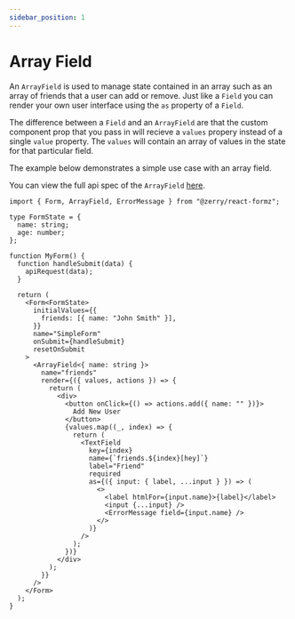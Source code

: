 ```yaml
---
sidebar_position: 1
---
```


# Array Field

An `ArrayField` is used to manage state contained in an array such as an array of friends that a user can add or remove. Just like a `Field` you can render your own user interface using the `as` property of a `Field`.

The difference between a `Field` and an `ArrayField` are that the custom component prop that you pass in will recieve a `values` propery instead of a single `value` property. The `values` will contain an array of values in the state for that particular field.

The example below demonstrates a simple use case with an array field.

You can view the full api spec of the `ArrayField` [here](/docs/api/array-field).

```tsx
import { Form, ArrayField, ErrorMessage } from "@zerry/react-formz";

type FormState = {
  name: string;
  age: number;
};

function MyForm() {
  function handleSubmit(data) {
    apiRequest(data);
  }

  return (
    <Form<FormState>
      initialValues={{
        friends: [{ name: "John Smith" }],
      }}
      name="SimpleForm"
      onSubmit={handleSubmit}
      resetOnSubmit
    >
      <ArrayField<{ name: string }>
        name="friends"
        render={({ values, actions }) => {
          return (
            <div>
              <button onClick={() => actions.add({ name: "" })}>
                Add New User
              </button>
              {values.map((_, index) => {
                return (
                  <TextField
                    key={index}
                    name={`friends.${index}[hey]`}
                    label="Friend"
                    required
                    as={({ input: { label, ...input } }) => (
                      <>
                        <label htmlFor={input.name}>{label}</label>
                        <input {...input} />
                        <ErrorMessage field={input.name} />
                      </>
                    )}
                  />
                );
              })}
            </div>
          );
        }}
      />
    </Form>
  );
}
```
